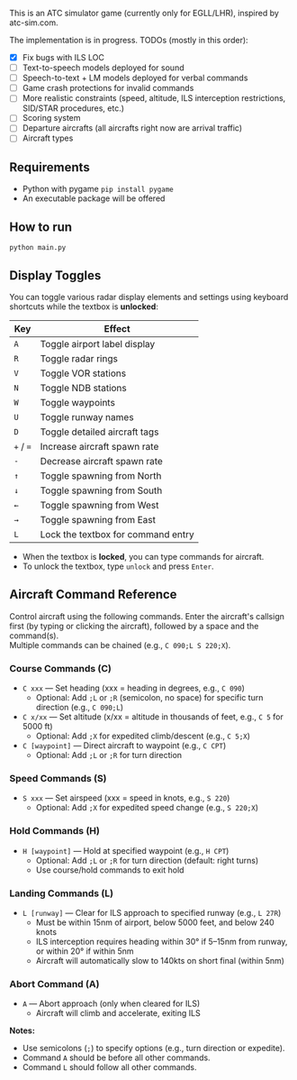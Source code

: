 This is an ATC simulator game (currently only for EGLL/LHR), inspired by atc-sim.com.

The implementation is in progress. TODOs (mostly in this order):
- [x] Fix bugs with ILS LOC
- [ ] Text-to-speech models deployed for sound
- [ ] Speech-to-text + LM models deployed for verbal commands
- [ ] Game crash protections for invalid commands
- [ ] More realistic constraints (speed, altitude, ILS interception restrictions, SID/STAR procedures, etc.)
- [ ] Scoring system
- [ ] Departure aircrafts (all aircrafts right now are arrival traffic)
- [ ] Aircraft types

## Requirements
- Python with pygame `pip install pygame`
- An executable package will be offered

## How to run
`python main.py`

## Display Toggles

You can toggle various radar display elements and settings using keyboard shortcuts while the textbox is **unlocked**:

| Key         | Effect                                 |
|-------------|----------------------------------------|
| `A`         | Toggle airport label display           |
| `R`         | Toggle radar rings                     |
| `V`         | Toggle VOR stations                    |
| `N`         | Toggle NDB stations                    |
| `W`         | Toggle waypoints                       |
| `U`         | Toggle runway names                    |
| `D`         | Toggle detailed aircraft tags          |
| `+` / `=`   | Increase aircraft spawn rate           |
| `-`         | Decrease aircraft spawn rate           |
| `↑`         | Toggle spawning from North             |
| `↓`         | Toggle spawning from South             |
| `←`         | Toggle spawning from West              |
| `→`         | Toggle spawning from East              |
| `L`         | Lock the textbox for command entry     |

- When the textbox is **locked**, you can type commands for aircraft.
- To unlock the textbox, type `unlock` and press `Enter`.

## Aircraft Command Reference

Control aircraft using the following commands. Enter the aircraft's callsign first (by typing or clicking the aircraft), followed by a space and the command(s).  
Multiple commands can be chained (e.g., `C 090;L S 220;X`).

### Course Commands (C)
- `C xxx` — Set heading (xxx = heading in degrees, e.g., `C 090`)
  - Optional: Add `;L` or `;R` (semicolon, no space) for specific turn direction (e.g., `C 090;L`)
- `C x/xx` — Set altitude (x/xx = altitude in thousands of feet, e.g., `C 5` for 5000 ft)
  - Optional: Add `;X` for expedited climb/descent (e.g., `C 5;X`)
- `C [waypoint]` — Direct aircraft to waypoint (e.g., `C CPT`)
  - Optional: Add `;L` or `;R` for turn direction

### Speed Commands (S)
- `S xxx` — Set airspeed (xxx = speed in knots, e.g., `S 220`)
  - Optional: Add `;X` for expedited speed change (e.g., `S 220;X`)

### Hold Commands (H)
- `H [waypoint]` — Hold at specified waypoint (e.g., `H CPT`)
  - Optional: Add `;L` or `;R` for turn direction (default: right turns)
  - Use course/hold commands to exit hold

### Landing Commands (L)
- `L [runway]` — Clear for ILS approach to specified runway (e.g., `L 27R`)
  - Must be within 15nm of airport, below 5000 feet, and below 240 knots
  - ILS interception requires heading within 30° if 5–15nm from runway, or within 20° if within 5nm
  - Aircraft will automatically slow to 140kts on short final (within 5nm)

### Abort Command (A)
- `A` — Abort approach (only when cleared for ILS)
  - Aircraft will climb and accelerate, exiting ILS

**Notes:**
- Use semicolons (`;`) to specify options (e.g., turn direction or expedite).
- Command `A` should be before all other commands.
- Command `L` should follow all other commands.
